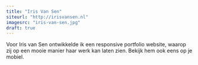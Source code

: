 ```yaml
---
title: "Iris Van Sen"
siteurl: "http://irisvansen.nl"
imagesrc: "iris-van-sen.jpg"
draft: true
---
```

Voor Iris van Sen ontwikkelde ik een responsive portfolio website, waarop zij op een mooie manier haar werk kan laten zien. Bekijk hem ook eens op je mobiel.
